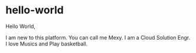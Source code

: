 # hello-world

Hello World,

I am new to this platform. You can call me Mexy.
I am a Cloud Solution Engr.
I love Musics and Play basketball.
